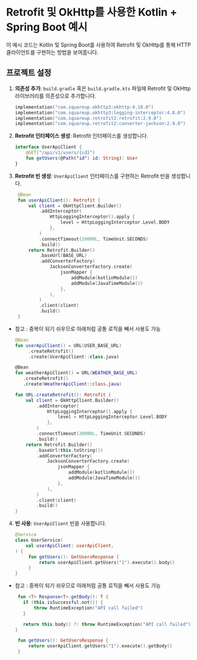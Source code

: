 # Retrofit 및 OkHttp를 사용한 Kotlin + Spring Boot 예시

이 예시 코드는 Kotlin 및 Spring Boot를 사용하여 Retrofit 및 OkHttp를 통해 HTTP 클라이언트를 구현하는 방법을 보여줍니다.

## 프로젝트 설정

1. **의존성 추가**: `build.gradle` 혹은 `build.gradle.kts` 파일에 Retrofit 및 OkHttp 라이브러리를 의존성으로 추가합니다.

   ```kotlin
   implementation("com.squareup.okhttp3:okhttp:4.10.0")
   implementation("com.squareup.okhttp3:logging-interceptor:4.8.0")
   implementation("com.squareup.retrofit2:retrofit:2.9.0")
   implementation("com.squareup.retrofit2:converter-jackson:2.9.0")
   ```
   
2. **Retrofit 인터페이스 생성**: Retrofit 인터페이스를 생성합니다.

   ```kotlin
   interface UserApiClient {
       @GET("/api/v1/users/{id}")
       fun getUsers(@Path("id") id: String): User
   }
   ```
   
3. **Retrofit 빈 생성**: `UserApiClient` 인터페이스를 구현하는 Retrofit 빈을 생성합니다.
   
   ```kotlin
    @Bean
    fun userApiClient(): Retrofit {
        val client = OkHttpClient.Builder()
            .addInterceptor(
                HttpLoggingInterceptor().apply {
                    level = HttpLoggingInterceptor.Level.BODY
                },
            )
            .connectTimeout(20000L, TimeUnit.SECONDS)
            .build()
        return Retrofit.Builder()
            .baseUrl(BASE_URL)
            .addConverterFactory(
                JacksonConverterFactory.create(
                    jsonMapper {
                        addModule(kotlinModule())
                        addModule(JavaTimeModule())
                    },
                ),
            )
            .client(client)
            .build()
    }
   ```
   
- 참고 : 중복이 되기 쉬우므로 아래처럼 공통 로직을 빼서 사용도 가능
  
   ```kotlin
   @Bean
   fun userApiClient() = URL(USER_BASE_URL)
        .createRetrofit()
        .create(UserApiClient::class.java)
   
   @Bean
   fun weatherApiClient() = URL(WEATHER_BASE_URL)
      .createRetrofit()
      .create(WeatherApiClient::class.java)
   ```
   
   ```kotlin
   fun URL.createRetrofit(): Retrofit {
       val client = OkHttpClient.Builder()
           .addInterceptor(
               HttpLoggingInterceptor().apply {
                   level = HttpLoggingInterceptor.Level.BODY
               },
           )
           .connectTimeout(20000L, TimeUnit.SECONDS)
           .build()
       return Retrofit.Builder()
           .baseUrl(this.toString())
           .addConverterFactory(
               JacksonConverterFactory.create(
                   jsonMapper {
                       addModule(kotlinModule())
                       addModule(JavaTimeModule())
                   },
               ),
           )
           .client(client)
           .build()
   }
   ```


4. **빈 사용**: `UserApiClient` 빈을 사용합니다.
   
   ```kotlin
   @Service
   class UserService(
       val userApiClient: userApiClient,
   ) {
        fun getUsers(): GetUsersResponse {
            return userApiClient.getUsers("1").execute().body()
        }
   }
   ```

- 참고 : 중복이 되기 쉬우므로 아래처럼 공통 로직을 빼서 사용도 가능
  
  ```kotlin
   fun <T> Response<T>.getBody(): T {
     if (this.isSuccessful.not()) {
         throw RuntimeException("API call failed")
     }

     return this.body() ?: throw RuntimeException("API call failed")
  } 
  ```
  
    ```kotlin
     fun getUsers(): GetUsersResponse {
         return userApiClient.getUsers("1").execute().getBody()
     }
  ```

